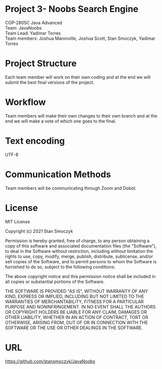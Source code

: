 Project 3- Noobs Search Engine 
=====
COP-2805C Java Advanced<br/>
Team: JavaNoobs<br/>
Team Lead: Yadimar Torres <br/>
Team members: Joshua Maronville, Joshua Scott, Stan Smoczyk, Yadimar Torres <br/>

# Project Structure
Each team member will work on their own coding and at the end we will submit the best final versions of the project. 

# Workflow
Team members will make their own changes to their own branch and at the end we will make a vote of which one goes to the final. 

# Text encoding 
UTF-8 

# Communication Methods 
Team members will be communicating through Zoom and Dobot.

# License 

MIT License

Copyright (c) 2021 Stan Smoczyk

Permission is hereby granted, free of charge, to any person obtaining a copy
of this software and associated documentation files (the "Software"), to deal
in the Software without restriction, including without limitation the rights
to use, copy, modify, merge, publish, distribute, sublicense, and/or sell
copies of the Software, and to permit persons to whom the Software is
furnished to do so, subject to the following conditions:

The above copyright notice and this permission notice shall be included in all
copies or substantial portions of the Software.



THE SOFTWARE IS PROVIDED "AS IS", WITHOUT WARRANTY OF ANY KIND, EXPRESS OR
IMPLIED, INCLUDING BUT NOT LIMITED TO THE WARRANTIES OF MERCHANTABILITY,
FITNESS FOR A PARTICULAR PURPOSE AND NONINFRINGEMENT. IN NO EVENT SHALL THE
AUTHORS OR COPYRIGHT HOLDERS BE LIABLE FOR ANY CLAIM, DAMAGES OR OTHER
LIABILITY, WHETHER IN AN ACTION OF CONTRACT, TORT OR OTHERWISE, ARISING FROM,
OUT OF OR IN CONNECTION WITH THE SOFTWARE OR THE USE OR OTHER DEALINGS IN THE
SOFTWARE.

# URL
https://github.com/stansmoczyk/JavaNoobs
